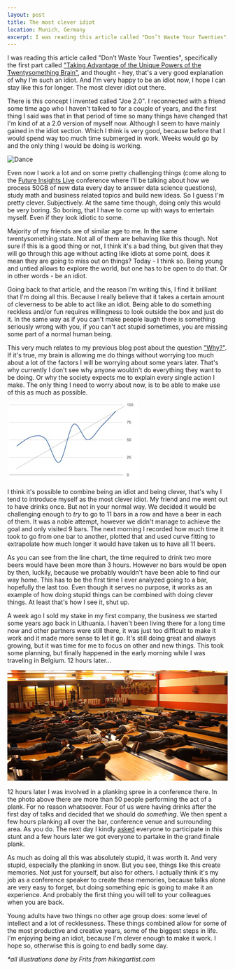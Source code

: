 ```yaml
---
layout: post
title: The most clever idiot
location: Munich, Germany
excerpt: I was reading this article called "Don’t Waste Your Twenties", specifically the first part called "Taking Advantage of the Unique Powers of the Twentysomething Brain", and thought - hey, that's a very good explanation of why I'm such an idiot. And I'm very happy to be an idiot now, I hope I can stay like this for longer. The most clever idiot out there.
---
```


I was reading this article called "Don’t Waste Your Twenties", specifically the first part called ["Taking Advantage of the Unique Powers of the Twentysomething Brain"](http://artofmanliness.com/2013/02/04/dont-waste-your-twenties-part-1-taking-advantage-of-the-unique-powers-of-the-twentysomething-brain/), and thought - hey, that's a very good explanation of why I'm such an idiot. And I'm very happy to be an idiot now, I hope I can stay like this for longer. The most clever idiot out there.

There is this concept I invented called "Joe 2.0". I reconnected with a friend some time ago who I haven't talked to for a couple of years, and the first thing I said was that in that period of time so many things have changed that I'm kind of at a 2.0 version of myself now. Although I seem to have mainly gained in the idiot section. Which I think is very good, because before that I would spend way too much time submerged in work. Weeks would go by and the only thing I would be doing is working.

<img src="/blog/images/business-dance.jpg" class="right" alt="Dance" />

Even now I work a lot and on some pretty challenging things (come along to the [Future Insights Live](http://futureinsightslive.com/las-vegas-2013) conference where I'll be talking about how we process 50GB of new data every day to answer data science questions), study math and business related topics and build new ideas. So I guess I'm pretty clever. Subjectively. At the same time though, doing only this would be very boring. So boring, that I have to come up with ways to entertain myself. Even if they look idiotic to some.

Majority of my friends are of similar age to me. In the same twentysomething state. Not all of them are behaving like this though. Not sure if this is a good thing or not, I think it's a bad thing, but given that they will go through this age without acting like idiots at some point, does it mean they are going to miss out on things? Today - I think so. Being young and untied allows to explore the world, but one has to be open to do that. Or in other words - be an idiot.

Going back to that article, and the reason I'm writing this, I find it brilliant that I'm doing all this. Because I really believe that it takes a certain amount of cleverness to be able to act like an idiot. Being able to do something reckless and/or fun requires willingness to look outside the box and just do it. In the same way as if you can't make people laugh there is something seriously wrong with you, if you can't act stupid sometimes, you are missing some part of a normal human being.

This very much relates to my previous blog post about the question ["Why?"](/blog/why-are-you-so-boring.html). If it's true, my brain is allowing me do things without worrying too much about a lot of the factors I will be worrying about some years later. That's why currently I don't see why anyone wouldn't do everything they want to be doing. Or why the society expects me to explain every single action I make. The only thing I need to worry about now, is to be able to make use of this as much as possible.

<img src="/blog/images/beer-challenge.jpg" alt="" class="left" />

I think it's possible to combine being an idiot and being clever, that's why I tend to introduce myself as the most clever idiot. My friend and me went out to have drinks once. But not in your normal way. We decided it would be challenging enough to *try* to go to 11 bars in a row and have a beer in each of them. It was a noble attempt, however we didn't manage to achieve the goal and only visited 9 bars. The next morning I recorded how much time it took to go from one bar to another, plotted that and used curve fitting to extrapolate how much longer it would have taken us to have all 11 beers.

As you can see from the line chart, the time required to drink two more beers would have been more than 3 hours. However no bars would be open by then, luckily, because we probably wouldn't have been able to find our way home. This has to be the first time I ever analyzed going to a bar, hopefully the last too. Even though it serves no purpose, it works as an example of how doing stupid things can be combined with doing clever things. At least that's how I see it, shut up.

A week ago I sold my stake in my first company, the business we started some years ago back in Lithuania. I haven't been living there for a long time now and other partners were still there, it was just too difficult to make it work and it made more sense to let it go. It's still doing great and always growing, but it was time for me to focus on other and new things. This took some planning, but finally happened in the early morning while I was traveling in Belgium. 12 hours later...

<img src="/blog/images/planking-phpbenelux.jpg" alt="" />

12 hours later I was involved in a planking spree in a conference there. In the photo above there are more than 50 people performing the act of a plank. For no reason whatsoever. Four of us were having drinks after the first day of talks and decided that we should do *something*. We then spent a few hours planking all over the bar, conference venue and surrounding area. As you do. The next day I kindly [asked](http://www.slideshare.net/juokaz/process-any-amounts-of-data-any-time-php-benelux-2013/4) everyone to participate in this stunt and a few hours later we got everyone to partake in the grand finale plank.

As much as doing all this was absolutely stupid, it was worth it. And very stupid, especially the planking in snow. But you see, things like this create memories. Not just for yourself, but also for others. I actually think it's my job as a conference speaker to create these memories, because talks alone are very easy to forget, but doing something epic is going to make it an experience. And probably the first thing you will tell to your colleagues when you are back.

Young adults have two things no other age group does: some level of intellect and a lot of recklessness. These things combined allow for some of the most productive and creative years, some of the biggest steps in life. I'm enjoying being an idiot, because I'm clever enough to make it work. I hope so, otherwise this is going to end badly some day.

*\*all illustrations done by Frits from hikingartist.com*